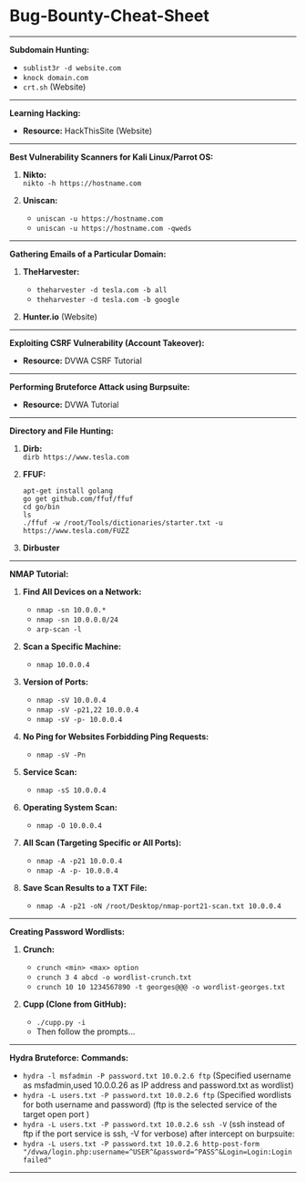 # Bug-Bounty-Cheat-Sheet
---

**Subdomain Hunting:**

- `sublist3r -d website.com`
- `knock domain.com`
- `crt.sh` (Website)

---

**Learning Hacking:**

- **Resource:** HackThisSite (Website)

---

**Best Vulnerability Scanners for Kali Linux/Parrot OS:**

1. **Nikto:**  
   `nikto -h https://hostname.com`

2. **Uniscan:**  
   - `uniscan -u https://hostname.com`  
   - `uniscan -u https://hostname.com -qweds`

---

**Gathering Emails of a Particular Domain:**

1. **TheHarvester:**  
   - `theharvester -d tesla.com -b all`  
   - `theharvester -d tesla.com -b google`

2. **Hunter.io** (Website)

---

**Exploiting CSRF Vulnerability (Account Takeover):**

- **Resource:** DVWA CSRF Tutorial

---

**Performing Bruteforce Attack using Burpsuite:**

- **Resource:** DVWA Tutorial

---

**Directory and File Hunting:**

1. **Dirb:**  
   `dirb https://www.tesla.com`

2. **FFUF:**  
   ```
   apt-get install golang
   go get github.com/ffuf/ffuf
   cd go/bin
   ls
   ./ffuf -w /root/Tools/dictionaries/starter.txt -u https://www.tesla.com/FUZZ
   ```

3. **Dirbuster**

---

**NMAP Tutorial:**

1. **Find All Devices on a Network:**
   - `nmap -sn 10.0.0.*`
   - `nmap -sn 10.0.0.0/24`
   - `arp-scan -l`

2. **Scan a Specific Machine:**
   - `nmap 10.0.0.4`

3. **Version of Ports:**
   - `nmap -sV 10.0.0.4`
   - `nmap -sV -p21,22 10.0.0.4`
   - `nmap -sV -p- 10.0.0.4`

4. **No Ping for Websites Forbidding Ping Requests:**
   - `nmap -sV -Pn`

5. **Service Scan:**
   - `nmap -sS 10.0.0.4`

6. **Operating System Scan:**
   - `nmap -O 10.0.0.4`

7. **All Scan (Targeting Specific or All Ports):**
   - `nmap -A -p21 10.0.0.4`  
   - `nmap -A -p- 10.0.0.4`

8. **Save Scan Results to a TXT File:**
   - `nmap -A -p21 -oN /root/Desktop/nmap-port21-scan.txt 10.0.0.4`

---

**Creating Password Wordlists:**

1. **Crunch:**
   - `crunch <min> <max> option`
   - `crunch 3 4 abcd -o wordlist-crunch.txt`
   - `crunch 10 10 1234567890 -t georges@@@ -o wordlist-georges.txt`

2. **Cupp (Clone from GitHub):**
   - `./cupp.py -i`  
   - Then follow the prompts...

--- 

**Hydra Bruteforce:**
**Commands:**
   - `hydra -l msfadmin -P password.txt 10.0.2.6 ftp` (Specified username as msfadmin,used 10.0.0.26 as IP address and password.txt as wordlist)
   - `hydra -L users.txt -P password.txt 10.0.2.6 ftp` (Specified wordlists for both username and password)
   (ftp is the selected service of the target open port )
   - `hydra -L users.txt -P password.txt 10.0.2.6 ssh -V` (ssh instead of ftp if the port service is ssh, -V for verbose)
   after intercept on burpsuite:
   - `hydra -L users.txt -P password.txt 10.0.2.6 http-post-form "/dvwa/login.php:username=^USER^&password=^PASS^&Login=Login:Login failed" ` 

---

